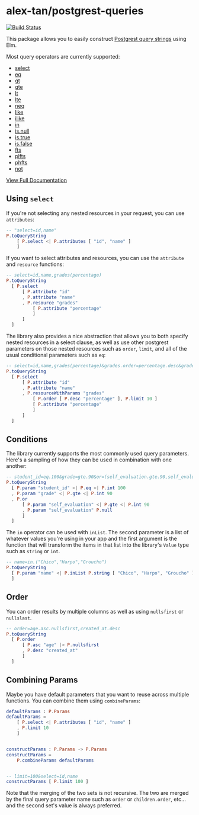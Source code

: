 # alex-tan/postgrest-queries

[![Build Status](https://travis-ci.org/alex-tan/postgrest-queries.svg?branch=master)](https://travis-ci.org/alex-tan/postgrest-queries)

This package allows you to easily construct [Postgrest query strings](http://postgrest.org/en/v5.1/api.html#horizontal-filtering-rows) using Elm.

Most query operators are currently supported:

* [select](https://package.elm-lang.org/packages/alex-tan/postgrest-queries/latest/Postgrest-Queries#select)
* [eq](https://package.elm-lang.org/packages/alex-tan/postgrest-queries/latest/Postgrest-Queries#eq)
* [gt](https://package.elm-lang.org/packages/alex-tan/postgrest-queries/latest/Postgrest-Queries#gt)
* [gte](https://package.elm-lang.org/packages/alex-tan/postgrest-queries/latest/Postgrest-Queries#gte)
* [lt](https://package.elm-lang.org/packages/alex-tan/postgrest-queries/latest/Postgrest-Queries#lt)
* [lte](https://package.elm-lang.org/packages/alex-tan/postgrest-queries/latest/Postgrest-Queries#lte)
* [neq](https://package.elm-lang.org/packages/alex-tan/postgrest-queries/latest/Postgrest-Queries#neq)
* [like](https://package.elm-lang.org/packages/alex-tan/postgrest-queries/latest/Postgrest-Queries#like)
* [ilike](https://package.elm-lang.org/packages/alex-tan/postgrest-queries/latest/Postgrest-Queries#ilike)
* [in](https://package.elm-lang.org/packages/alex-tan/postgrest-queries/latest/Postgrest-Queries#inList)
* [is.null](https://package.elm-lang.org/packages/alex-tan/postgrest-queries/latest/Postgrest-Queries#null)
* [is.true](https://package.elm-lang.org/packages/alex-tan/postgrest-queries/latest/Postgrest-Queries#true)
* [is.false](https://package.elm-lang.org/packages/alex-tan/postgrest-queries/latest/Postgrest-Queries#false)
* [fts](https://package.elm-lang.org/packages/alex-tan/postgrest-queries/latest/Postgrest-Queries#fts)
* [plfts](https://package.elm-lang.org/packages/alex-tan/postgrest-queries/latest/Postgrest-Queries#plfts)
* [phfts](https://package.elm-lang.org/packages/alex-tan/postgrest-queries/latest/Postgrest-Queries#plfts)
* [not](https://package.elm-lang.org/packages/alex-tan/postgrest-queries/latest/Postgrest-Queries#not)

[View Full Documentation](https://package.elm-lang.org/packages/alex-tan/postgrest-queries/latest/Postgrest-Queries)


## Using `select`


If you're not selecting any nested resources in your request, you can use `attributes`:

```elm
-- "select=id,name"
P.toQueryString
    [ P.select <| P.attributes [ "id", "name" ]
    ]
```

If you want to select attributes and resources, you can use the `attribute` and `resource` functions:

```elm
-- select=id,name,grades(percentage)
P.toQueryString
  [ P.select
      [ P.attribute "id"
      , P.attribute "name"
      , P.resource "grades"
          [ P.attribute "percentage"
          ]
      ]
  ]
```

The library also provides a nice abstraction that allows you to both specify nested resources in a select clause, as well as use other postgrest parameters on those nested resources such as `order`, `limit`, and all of the usual conditional parameters such as `eq`:


```elm
-- select=id,name,grades(percentage)&grades.order=percentage.desc&grades.limit=10
P.toQueryString
  [ P.select
      [ P.attribute "id"
      , P.attribute "name"
      , P.resourceWithParams "grades"
          [ P.order [ P.desc "percentage" ], P.limit 10 ]
          [ P.attribute "percentage"
          ]
      ]
  ]
```

## Conditions

The library currently supports the most commonly used query parameters. Here's a sampling of how they can be used in combination with one another:

```elm
-- student_id=eq.100&grade=gte.90&or=(self_evaluation.gte.90,self_evaluation.is.null)
P.toQueryString
  [ P.param "student_id" <| P.eq <| P.int 100
  , P.param "grade" <| P.gte <| P.int 90
  , P.or
      [ P.param "self_evaluation" <| P.gte <| P.int 90
      , P.param "self_evaluation" P.null
      ]
  ]
```

The `in` operator can be used with `inList`. The second parameter is a list of whatever values you're using in your app and the first argument is the function that will transform the items in that list into the library's `Value` type such as `string` or `int`.

```elm
-- name=in.("Chico","Harpo","Groucho")
P.toQueryString
  [ P.param "name" <| P.inList P.string [ "Chico", "Harpo", "Groucho" ]
  ]
```

## Order

You can order results by multiple columns as well as using `nullsfirst` or `nullslast`.

```elm
-- order=age.asc.nullsfirst,created_at.desc
P.toQueryString
  [ P.order
      [ P.asc "age" |> P.nullsfirst
      , P.desc "created_at"
      ]
  ]
```

## Combining Params

Maybe you have default parameters that you want to reuse across multiple functions. You can combine them using `combineParams`:

```elm
defaultParams : P.Params
defaultParams =
    [ P.select <| P.attributes [ "id", "name" ]
    , P.limit 10
    ]


constructParams : P.Params -> P.Params
constructParams =
    P.combineParams defaultParams


-- limit=100&select=id,name
constructParams [ P.limit 100 ]
```

Note that the merging of the two sets is not recursive. The two are merged by the final query parameter name such as `order` or `children.order`, etc... and the second set's value is always preferred.